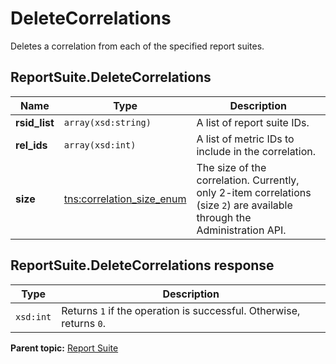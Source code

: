 # DeleteCorrelations

Deletes a correlation from each of the specified report suites.

## ReportSuite.DeleteCorrelations

|Name|Type|Description|
|----|----|-----------|
|**rsid\_list** |`array(xsd:string)` |A list of report suite IDs.|
|**rel\_ids** |`array(xsd:int)` |A list of metric IDs to include in the correlation.|
|**size** |[tns:correlation\_size\_enum](../../data_types/r_correlation_size_enum.md#) | The size of the correlation. Currently, only 2-item correlations \(size `2`\) are available through the Administration API. |

## ReportSuite.DeleteCorrelations response

|Type|Description|
|----|-----------|
|`xsd:int` |Returns `1` if the operation is successful. Otherwise, returns `0`.|

**Parent topic:** [Report Suite](../../methods/report_suite/c_api_admin_methods_repsuite.md)

